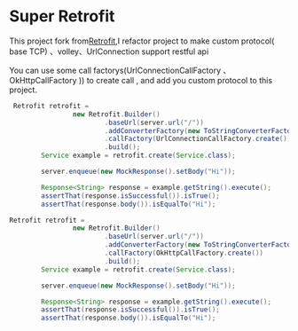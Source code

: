 Super Retrofit
========
This project fork from[Retrofit](https://github.com/square/retrofit),I refactor project to make custom protocol( base TCP) 、volley、UrlConnection support restful api

You can use some call factorys(UrlConnectionCallFactory 、OkHttpCallFactory )) to create call , and add you custom protocol to this project.
```java
 Retrofit retrofit =
                new Retrofit.Builder()
                        .baseUrl(server.url("/"))
                        .addConverterFactory(new ToStringConverterFactory())
                        .callFactory(UrlConnectionCallFactory.create())
                        .build();
        Service example = retrofit.create(Service.class);

        server.enqueue(new MockResponse().setBody("Hi"));

        Response<String> response = example.getString().execute();
        assertThat(response.isSuccessful()).isTrue();
        assertThat(response.body()).isEqualTo("Hi");
``` 

```java
Retrofit retrofit =
                new Retrofit.Builder()
                        .baseUrl(server.url("/"))
                        .addConverterFactory(new ToStringConverterFactory())
                        .callFactory(OkHttpCallFactory.create())
                        .build();
        Service example = retrofit.create(Service.class);

        server.enqueue(new MockResponse().setBody("Hi"));

        Response<String> response = example.getString().execute();
        assertThat(response.isSuccessful()).isTrue();
        assertThat(response.body()).isEqualTo("Hi");
```
